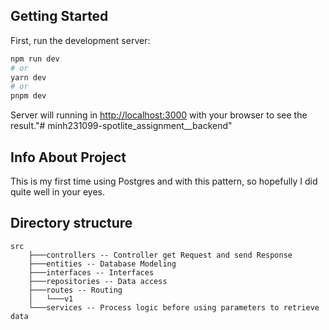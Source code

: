 ## Getting Started

First, run the development server:

```bash
npm run dev
# or
yarn dev
# or
pnpm dev
```

Server will running in [http://localhost:3000](http://localhost:3000) with your browser to see the result."# minh231099-spotlite_assignment__backend" 

## Info About Project
This is my first time using Postgres and with this pattern, so hopefully I did quite well in your eyes.

## Directory structure
```
src
    ├───controllers -- Controller get Request and send Response
    ├───entities -- Database Modeling
    ├───interfaces -- Interfaces
    ├───repositories -- Data access 
    ├───routes -- Routing
    │   └───v1
    └───services -- Process logic before using parameters to retrieve data
```